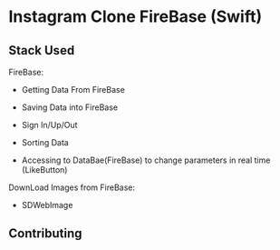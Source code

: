 # Instagram Clone FireBase (Swift)

## Stack Used

FireBase:   
- Getting Data From FireBase   
- Saving Data into FireBase
- Sign In/Up/Out

- Sorting Data 
- Accessing to DataBae(FireBase) to change parameters in real time \(LikeButton)

DownLoad Images from FireBase: 
- SDWebImage


## Contributing

